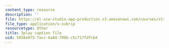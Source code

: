 ```yaml
---
content_type: resource
description: ''
file: https://ol-ocw-studio-app-production.s3.amazonaws.com/courses/sts-081-innovation-systems-for-science-technology-energy-manufacturing-and-health-spring-2017/5858e0757acc6a84790bc5c717fdfcb4_L-Y4K7LfHms.srt
file_type: application/x-subrip
resourcetype: Other
title: 3play caption file
uid: 5858e075-7acc-6a84-790b-c5c717fdfcb4
---
```

